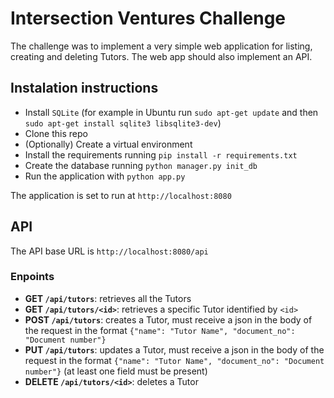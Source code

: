 # Intersection Ventures Challenge
The challenge was to implement a very simple web application for listing, creating and deleting Tutors.
The web app should also implement an API.

## Instalation instructions
- Install `SQLite` (for example in Ubuntu run `sudo apt-get update` and then `sudo apt-get install sqlite3 libsqlite3-dev`)
- Clone this repo
- (Optionally) Create a virtual environment
- Install the requirements running `pip install -r requirements.txt`
- Create the database running `python manager.py init_db`
- Run the application with `python app.py`

The application is set to run at `http://localhost:8080`

## API
The API base URL is `http://localhost:8080/api`

### Enpoints

- **GET `/api/tutors`**: retrieves all the Tutors
- **GET `/api/tutors/<id>`**: retrieves a specific Tutor identified by `<id>`
- **POST `/api/tutors`**: creates a Tutor, must receive a json in the body of the request in the format `{"name": "Tutor Name", "document_no": "Document number"}`
- **PUT `/api/tutors`**: updates a Tutor, must receive a json in the body of the request in the format `{"name": "Tutor Name", "document_no": "Document number"}` (at least one field must be present)
- **DELETE `/api/tutors/<id>`**: deletes a Tutor
